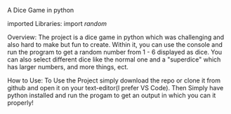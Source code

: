 A Dice Game in python 

imported Libraries: 
import *random* 

Overview: The project is a dice game in python which was challenging and also hard to make but fun to create. Within it, you can use the console and run the program to get a random number from 1 - 6 displayed as dice. You can also select different dice like the normal one and a "superdice" which has larger numbers, and more things, ect.

How to Use: To Use the Project simply download the repo or clone it from github and open it on your text-editor(I prefer VS Code). Then Simply have python installed and run the progam to get an output in which you can it properly! 
